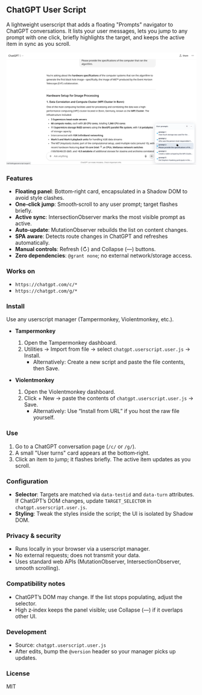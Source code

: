 ## ChatGPT User Script

A lightweight userscript that adds a floating "Prompts" navigator to ChatGPT conversations. It lists your user messages, lets you jump to any prompt with one click, briefly highlights the target, and keeps the active item in sync as you scroll.

![Screenshot of the floating "Prompts" navigator panel in ChatGPT](./assets/readme/screenshot.png)


### Features
- **Floating panel**: Bottom‑right card, encapsulated in a Shadow DOM to avoid style clashes.
- **One‑click jump**: Smooth‑scroll to any user prompt; target flashes briefly.
- **Active sync**: IntersectionObserver marks the most visible prompt as active.
- **Auto‑update**: MutationObserver rebuilds the list on content changes.
- **SPA aware**: Detects route changes in ChatGPT and refreshes automatically.
- **Manual controls**: Refresh (↻) and Collapse (—) buttons.
- **Zero dependencies**: `@grant none`; no external network/storage access.

### Works on
- `https://chatgpt.com/c/*`
- `https://chatgpt.com/g/*`

### Install
Use any userscript manager (Tampermonkey, Violentmonkey, etc.).

- **Tampermonkey**
  1. Open the Tampermonkey dashboard.
  2. Utilities → Import from file → select `chatgpt.userscript.user.js` → Install.
     - Alternatively: Create a new script and paste the file contents, then Save.

- **Violentmonkey**
  1. Open the Violentmonkey dashboard.
  2. Click + New → paste the contents of `chatgpt.userscript.user.js` → Save.
     - Alternatively: Use “Install from URL” if you host the raw file yourself.

### Use
1. Go to a ChatGPT conversation page (`/c/` or `/g/`).
2. A small "User turns" card appears at the bottom‑right.
3. Click an item to jump; it flashes briefly. The active item updates as you scroll.

### Configuration
- **Selector**: Targets are matched via `data-testid` and `data-turn` attributes. If ChatGPT’s DOM changes, update `TARGET_SELECTOR` in `chatgpt.userscript.user.js`.
- **Styling**: Tweak the styles inside the script; the UI is isolated by Shadow DOM.

### Privacy & security
- Runs locally in your browser via a userscript manager.
- No external requests; does not transmit your data.
- Uses standard web APIs (MutationObserver, IntersectionObserver, smooth scrolling).

### Compatibility notes
- ChatGPT’s DOM may change. If the list stops populating, adjust the selector.
- High z‑index keeps the panel visible; use Collapse (—) if it overlaps other UI.

### Development
- Source: `chatgpt.userscript.user.js`
- After edits, bump the `@version` header so your manager picks up updates.

### License
MIT
